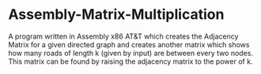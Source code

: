 # Assembly-Matrix-Multiplication
A program written in Assembly x86 AT&amp;T which creates the Adjacency Matrix for a given directed graph and creates another matrix which shows how many roads of length k (given by input) are between every two nodes. This matrix can be found by raising the adjacency matrix to the power of k.
